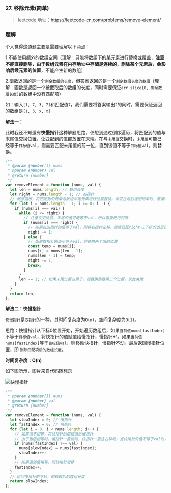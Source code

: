 ### 27. 移除元素(简单)

> leetcode 地址：https://leetcode-cn.com/problems/remove-element/

### 题解

个人觉得这道题主要是需要理解以下两点：

1.不能使用额外的数组空间（理解：只能将数组下的某元素进行替换或覆盖，**注意不能直接删除，由于数组元素在内存地址中存储是连续的，删除某个元素后，会影响后续元素的位置**，不能产生新的数组）

2.函数返回的是一个`剩余数组的长度`，但答案返回的是一个`剩余数组长度的数组`（理解：函数是返回一个被截取后的数组的长度，同时需要保证`arr.slice(0, 剩余数组长度)`的数组中没有匹配项）

如：输入`[1, 7, 3, 7]`和匹配值`7`，我们需要将答案输出`2`的同时，需要保证返回的数组是`[1, 3, x, x]`

**解法一：**

此时我还不知道有**快慢指针**这种解题思路，仅想到通过倒序遍历，将匹配到的值与末尾值交换位置，让匹配到的值都放置在末端。在与`末尾值`交换时，`末尾值`可能已经等于`目标值val`，则需要匹配末尾值的前一位，直到该值不等于`目标值val`，则替换。

```js
/**
 * @param {number[]} nums
 * @param {number} val
 * @return {number}
 */
var removeElement = function (nums, val) {
  let len = nums.length; // 数组长度
  let right = nums.length - 1; // 右指针
  // 倒序遍历，将匹配到的元素与数组末尾元素进行位置替换。保证在最后返回结果时，直接slice(0, len)进行截取，获得新数组
  for (let i = nums.length - 1; i >= 0; i--) {
    if (nums[i] === val) {
      while (i <= right) {
        // 注意在交换前，末尾的值可能等于val，所以需要进行判断
        if (nums[i] === right) {
          // 如果右边指针的值等于val，则将右指针左移，继续匹配right-1下标的值是否可以置换位置
          right -= 1;
        } else {
          // 如果右指针的值不等于val，则替换两个值的位置
          const temp = nums[i];
          nums[i] = nums[len - 1];
          nums[len - 1] = temp;
          right -= 1;
          break;
        }
      }
      len -= 1; // 如果末尾位置占用了，则替换倒数第二个位置，以此类推
    }
  }
  return len;
};
```

**解法二：快慢指针**

`快慢指针`是`双指针`的一种，其时间复杂度为`O(n)`，空间复杂度为`O(1)`。

思路：快慢指针从下标0位置开始，开始遍历数组后，如果`当前值nums[fastIndex]`不等于`目标值val`，将快指针的值赋值给慢指针，慢指针+1。如果`当前值 nums[fastIndex]`等于`目标值val`，则移动快指针，慢指针不动。最后返回慢指针位置，即 `删除匹配项后的数组长度`。

**时间复杂度：O(n)**

如下图所示，图片来自[代码随想录](https://programmercarl.com/0027.%E7%A7%BB%E9%99%A4%E5%85%83%E7%B4%A0.html#%E6%80%9D%E8%B7%AF)

![快慢指针](https://raw.githubusercontent.com/kerwin-ly/Blog/main/assets/imgs/data-structure/fast-slow-pointer.gif)
```js
/**
 * @param {number[]} nums
 * @param {number} val
 * @return {number}
 */
var removeElement = function (nums, val) {
  let slowIndex = 0; // 慢指针
  let fastIndex = 0; // 快指针
  for (let i = 0; i < nums.length; i++) {
    // 如果值不相等，将快指针的值赋值给慢指针
    // 由于当值相等时，慢指针一直没动，快指针一直往右移动，当快指针的值不等于val时，将快指针的值与慢指针的下一个值进行替换
    if (nums[fastIndex] !== val) {
      nums[slowIndex] = nums[fastIndex];
      slowIndex++;
    }
    // 如果遇到值相等，则快指针后移
    fastIndex++;
  }
  // 返回慢指针的下标，即截取后的数组长度
  return slowIndex;
};
```
